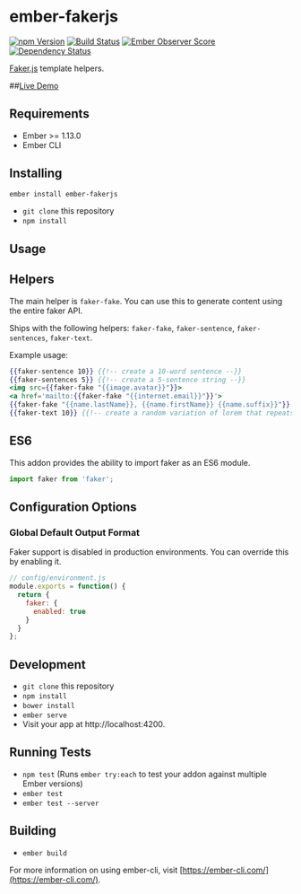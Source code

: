 # ember-fakerjs
[![npm Version][npm-badge]][npm]
[![Build Status][travis-badge]][travis]
[![Ember Observer Score](http://emberobserver.com/badges/ember-fakerjs.svg)](http://emberobserver.com/addons/ember-fakerjs)
[![Dependency Status](https://david-dm.org/tzellman/ember-fakerjs.svg)](https://david-dm.org/tzellman/ember-fakerjs)

[Faker.js](https://github.com/marak/Faker.js/) template helpers.

##[Live Demo](https://tzellman.github.io/ember-fakerjs/)

## Requirements
* Ember >= 1.13.0
* Ember CLI

## Installing

```bash
ember install ember-fakerjs
```

* `git clone` this repository
* `npm install`

## Usage

## Helpers

The main helper is `faker-fake`. You can use this to generate content using the entire faker API.

Ships with the following helpers: `faker-fake`, `faker-sentence`, `faker-sentences`, `faker-text`.

Example usage:

```hbs
{{faker-sentence 10}} {{!-- create a 10-word sentence --}}
{{faker-sentences 5}} {{!-- create a 5-sentence string --}}
<img src={{faker-fake "{{image.avatar}}"}}>
<a href='mailto:{{faker-fake "{{internet.email}}"}}'>
{{faker-fake "{{name.lastName}}, {{name.firstName}} {{name.suffix}}"}}
{{faker-text 10}} {{!-- create a random variation of lorem that repeats 10 times --}}
```

## ES6

This addon provides the ability to import faker as an ES6 module.

```js
import faker from 'faker';
```

## Configuration Options

### Global Default Output Format

Faker support is disabled in production environments. You can override this by enabling it.

```js
// config/environment.js
module.exports = function() {
  return {
    faker: {
      enabled: true
    }
  }
};
```

## Development

* `git clone` this repository
* `npm install`
* `bower install`
* `ember serve`
* Visit your app at http://localhost:4200.

## Running Tests

* `npm test` (Runs `ember try:each` to test your addon against multiple Ember versions)
* `ember test`
* `ember test --server`

## Building

* `ember build`

For more information on using ember-cli, visit [https://ember-cli.com/](https://ember-cli.com/).

[npm]: https://www.npmjs.org/package/ember-fakerjs
[npm-badge]: https://img.shields.io/npm/v/ember-fakerjs.svg?style=flat-square
[travis]: https://travis-ci.org/tzellman/ember-fakerjs
[travis-badge]: https://img.shields.io/travis/tzellman/ember-fakerjs.svg?branch=master&style=flat-square
